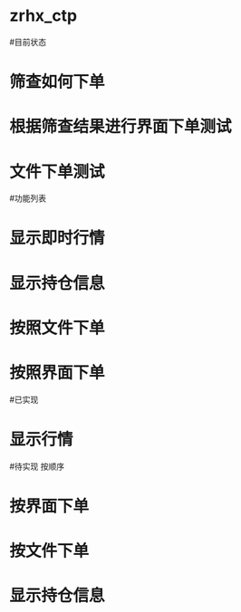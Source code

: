 # zrhx_ctp

#目前状态
#   筛查如何下单
#   根据筛查结果进行界面下单测试
#   文件下单测试




#功能列表
#   显示即时行情
#   显示持仓信息

#   按照文件下单
#   按照界面下单


#已实现
#   显示行情

#待实现 按顺序
#   按界面下单
#   按文件下单
#   显示持仓信息
